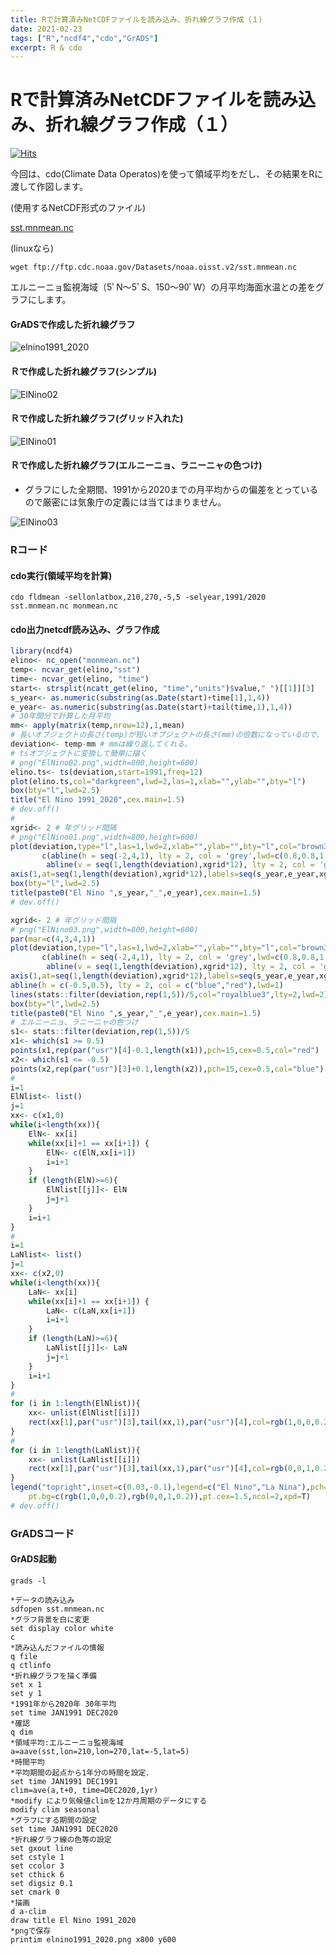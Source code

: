 ```yaml
---
title: Rで計算済みNetCDFファイルを読み込み、折れ線グラフ作成（１）
date: 2021-02-23
tags: ["R","ncdf4","cdo","GrADS"]
excerpt: R & cdo
---
```


# Rで計算済みNetCDFファイルを読み込み、折れ線グラフ作成（１）

[![Hits](https://hits.seeyoufarm.com/api/count/incr/badge.svg?url=https%3A%2F%2Fgitpress.io%2F%40statrstart%2FRnetcdf04&count_bg=%2379C83D&title_bg=%23555555&icon=&icon_color=%23E7E7E7&title=hits&edge_flat=false)](https://hits.seeyoufarm.com)

今回は、cdo(Climate Data Operatos)を使って領域平均をだし、その結果をRに渡して作図します。

(使用するNetCDF形式のファイル)  

[sst.mnmean.nc](ftp://ftp.cdc.noaa.gov/Datasets/noaa.oisst.v2/sst.mnmean.nc)  

(linuxなら)  

```
wget ftp://ftp.cdc.noaa.gov/Datasets/noaa.oisst.v2/sst.mnmean.nc 
```

エルニーニョ監視海域（5ﾟN～5ﾟS、150～90ﾟW）の月平均海面水温との差をグラフにします。

#### GrADSで作成した折れ線グラフ

![elnino1991_2020](https://raw.githubusercontent.com/statrstart/statrstart.github.com/master/source/images/elnino1991_2020.png)

#### Ｒで作成した折れ線グラフ(シンプル)

![ElNino02](https://raw.githubusercontent.com/statrstart/statrstart.github.com/master/source/images/ElNino02.png)

#### Ｒで作成した折れ線グラフ(グリッド入れた)

![ElNino01](https://raw.githubusercontent.com/statrstart/statrstart.github.com/master/source/images/ElNino01.png)

#### Ｒで作成した折れ線グラフ(エルニーニョ、ラニーニャの色つけ)
- グラフにした全期間、1991から2020までの月平均からの偏差をとっているので厳密には気象庁の定義には当てはまりません。

![ElNino03](https://raw.githubusercontent.com/statrstart/statrstart.github.com/master/source/images/ElNino03.png)

### Rコード

#### cdo実行(領域平均を計算)

```cdo
cdo fldmean -sellonlatbox,210,270,-5,5 -selyear,1991/2020 sst.mnmean.nc monmean.nc
```

#### cdo出力netcdf読み込み、グラフ作成

```R
library(ncdf4)
elino<- nc_open("monmean.nc")
temp<- ncvar_get(elino,"sst")
time<- ncvar_get(elino, "time")
start<- strsplit(ncatt_get(elino, "time","units")$value," ")[[1]][3]
s_year<- as.numeric(substring(as.Date(start)+time[1],1,4))
e_year<- as.numeric(substring(as.Date(start)+tail(time,1),1,4))
# 30年間分で計算した月平均
mm<- apply(matrix(temp,nrow=12),1,mean)
# 長いオブジェクトの長さ(temp)が短いオブジェクトの長さ(mm)の倍数になっているので、
deviation<- temp-mm	# mmは繰り返してくれる。
# tsオブジェクトに変換して簡単に描く
# png("ElNino02.png",width=800,height=600)
elino.ts<- ts(deviation,start=1991,freq=12)
plot(elino.ts,col="darkgreen",lwd=2,las=1,xlab="",ylab="",bty="l")
box(bty="l",lwd=2.5)
title("El Nino 1991_2020",cex.main=1.5)
# dev.off()
# 
xgrid<- 2 # 年グリッド間隔
# png("ElNino01.png",width=800,height=600)
plot(deviation,type="l",las=1,lwd=2,xlab="",ylab="",bty="l",col="brown3",xaxt="n",panel.first = 
       c(abline(h = seq(-2,4,1), lty = 2, col = 'grey',lwd=c(0.8,0.8,1.2,rep(0.8,4))) ,
        abline(v = seq(1,length(deviation),xgrid*12), lty = 2, col = 'grey',lwd=0.8)))
axis(1,at=seq(1,length(deviation),xgrid*12),labels=seq(s_year,e_year,xgrid))
box(bty="l",lwd=2.5)
title(paste0("El Nino ",s_year,"_",e_year),cex.main=1.5)
# dev.off()
```

```R
xgrid<- 2 # 年グリッド間隔
# png("ElNino03.png",width=800,height=600)
par(mar=c(4,3,4,1))
plot(deviation,type="l",las=1,lwd=2,xlab="",ylab="",bty="l",col="brown3",xaxt="n",panel.first = 
       c(abline(h = seq(-2,4,1), lty = 2, col = 'grey',lwd=c(0.8,0.8,1.2,rep(0.8,4))) ,
        abline(v = seq(1,length(deviation),xgrid*12), lty = 2, col = 'grey',lwd=0.8)))
axis(1,at=seq(1,length(deviation),xgrid*12),labels=seq(s_year,e_year,xgrid))
abline(h = c(-0.5,0.5), lty = 2, col = c("blue","red"),lwd=1)
lines(stats::filter(deviation,rep(1,5))/5,col="royalblue3",lty=2,lwd=2)
box(bty="l",lwd=2.5)
title(paste0("El Nino ",s_year,"_",e_year),cex.main=1.5)
# エルニーニョ、ラニーニャの色つけ
s1<- stats::filter(deviation,rep(1,5))/5
x1<- which(s1 >= 0.5)
points(x1,rep(par("usr")[4]-0.1,length(x1)),pch=15,cex=0.5,col="red")
x2<- which(s1 <= -0.5)
points(x2,rep(par("usr")[3]+0.1,length(x2)),pch=15,cex=0.5,col="blue")
#
i=1
ElNlist<- list()
j=1
xx<- c(x1,0)
while(i<length(xx)){
	ElN<- xx[i]
	while(xx[i]+1 == xx[i+1]) {
		ElN<- c(ElN,xx[i+1])
		i=i+1
	}
	if (length(ElN)>=6){
		ElNlist[[j]]<- ElN
		j=j+1
	}
	i=i+1
}
#
i=1
LaNlist<- list()
j=1
xx<- c(x2,0)
while(i<length(xx)){
	LaN<- xx[i]
	while(xx[i]+1 == xx[i+1]) {
		LaN<- c(LaN,xx[i+1])
		i=i+1
	}
	if (length(LaN)>=6){
		LaNlist[[j]]<- LaN
		j=j+1
	}
	i=i+1
}
#
for (i in 1:length(ElNlist)){
	xx<- unlist(ElNlist[[i]])
	rect(xx[1],par("usr")[3],tail(xx,1),par("usr")[4],col=rgb(1,0,0,0.2), border =rgb(1,0,0,0.3))
}
#
for (i in 1:length(LaNlist)){
	xx<- unlist(LaNlist[[i]])
	rect(xx[1],par("usr")[3],tail(xx,1),par("usr")[4],col=rgb(0,0,1,0.2), border =rgb(0,0,1,0.3))
}
legend("topright",inset=c(0.03,-0.1),legend=c("El Nino","La Nina"),pch=22,col=c(rgb(1,0,0,0.3),rgb(0,0,1,0.3)),
	pt.bg=c(rgb(1,0,0,0.2),rgb(0,0,1,0.2)),pt.cex=1.5,ncol=2,xpd=T)
# dev.off()
```

### GrADSコード

#### GrADS起動

```
grads -l
```

```GrADS
*データの読み込み
sdfopen sst.mnmean.nc
*グラフ背景を白に変更
set display color white
c
*読み込んだファイルの情報
q file
q ctlinfo
*折れ線グラフを描く準備
set x 1
set y 1
*1991年から2020年 30年平均
set time JAN1991 DEC2020
*確認
q dim
*領域平均:エルニーニョ監視海域
a=aave(sst,lon=210,lon=270,lat=-5,lat=5)
*時間平均
*平均期間の起点から1年分の時間を設定．
set time JAN1991 DEC1991
clim=ave(a,t+0, time=DEC2020,1yr)
*modify により気候値climを12か月周期のデータにする
modify clim seasonal
*グラフにする期間の設定
set time JAN1991 DEC2020
*折れ線グラフ線の色等の設定
set gxout line
set cstyle 1
set ccolor 3
set cthick 6
set digsiz 0.1
set cmark 0
*描画
d a-clim
draw title El Nino 1991_2020
*pngで保存
printim elnino1991_2020.png x800 y600 
```

